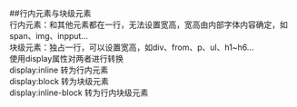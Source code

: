 ##行内元素与块级元素  
行内元素：和其他元素都在一行，无法设置宽高，宽高由内部字体内容确定，如span、img、inpput...  
块级元素：独占一行，可以设置宽高，如div、from、p、ul、h1~h6...  
使用display属性对两者进行转换  
display:inline 转为行内元素  
display:block 转为块级元素  
display:inline-block 转为行内块级元素  
